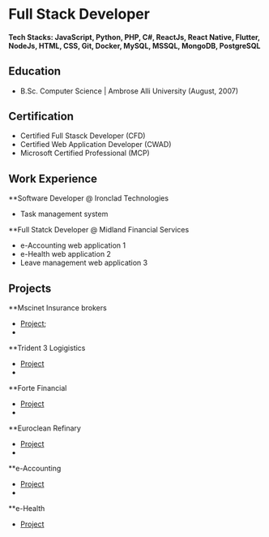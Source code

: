 # Full Stack Developer

#### Tech Stacks: JavaScript, Python, PHP, C#, ReactJs, React Native, Flutter, NodeJs, HTML, CSS, Git, Docker, MySQL, MSSQL, MongoDB, PostgreSQL

## Education
- B.Sc. Computer Science | Ambrose Alli University (August, 2007)

## Certification
- Certified Full Stasck Developer (CFD)
- Certified Web Application Developer (CWAD)
- Microsoft Certified Professional (MCP)

## Work Experience
**Software Developer @ Ironclad Technologies
- Task management system

**Full Statck Developer @ Midland Financial Services
- e-Accounting web application 1
- e-Health web application 2
- Leave management web application 3

## Projects
**Mscinet Insurance brokers
- [Project](http://mcsinetinsurancebrokers.com.ng/);
- 
**Trident 3 Logigistics
- [Project](https://tri3logistics.com/)
- 
**Forte Financial
- [Project](https://fortefinancial.com.ng/)
- 
**Euroclean Refinary
- [Project](https://eurocleanrefinery.com.ng/)
- 
**e-Accounting
- [Project](localhost/intranet)
- 
**e-Health
- [Project](localhost/intranet)
